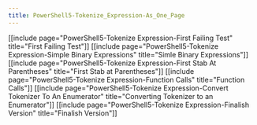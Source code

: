 ```yaml
---
title: PowerShell5-Tokenize_Expression-As_One_Page
---
```

[[include page="PowerShell5-Tokenize Expression-First Failing Test" title="First Failing Test"]]
[[include page="PowerShell5-Tokenize Expression-Simple Binary Expressions" title="Simle Binary Expressions"]]
[[include page="PowerShell5-Tokenize Expression-First Stab At Parentheses"  title="First Stab at Parentheses"]]
[[include page="PowerShell5-Tokenize Expression-Function Calls"  title="Function Calls"]]
[[include page="PowerShell5-Tokenize Expression-Convert Tokenizer To An Enumerator"  title="Converting Tokenizer to an Enumerator"]]
[[include page="PowerShell5-Tokenize Expression-Finalish Version"  title="Finalish Version"]]

